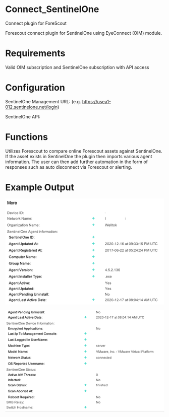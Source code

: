 # Connect_SentinelOne
Connect plugin for ForeScout

Forescout connect plugin for SentinelOne using EyeConnect (OIM) module. 

# Requirements
Valid OIM subscription and SentinelOne subscription with API access

# Configuration
SentinelOne Management URL: (e.g. https://usea1-012.sentinelone.net/login) 

SentinelOne API:

# Functions
Utilizes Forescout to compare online Forescout assets against SentinelOne. If the asset exists in SentinelOne the plugin then imports various agent information. The user can then add further automation in the form of responses such as auto disconnect via Forescout or alerting.

# Example Output
![Sample Ingest Data Image #1](https://github.com/RtKelleher/Connect_SentinelOne/blob/master/Samples/S1%20Sample%20Image.png?raw=true)

![Sample Ingest Data Image #2](https://github.com/RtKelleher/Connect_SentinelOne/blob/master/Samples/S1%20Sample%20Image%202.png?raw=true)
